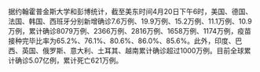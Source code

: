 据约翰霍普金斯大学和彭博统计，截至美东时间4月20日下午6时，美国、德国、法国、韩国、西班牙分别新增确诊7.6万例、19.9万例、15.2万例、11.1万例、10.9万例，累计确诊8079万例、2366万例、2816万例、1658万例、1174万例，疫苗接种完毕比率为65.2%、76.1%、80.6%、86.0%、85.6%。此外，印度、巴西、英国、俄罗斯、意大利、土耳其、越南累计确诊超过1000万例。目前全球累计确诊5.07亿例，累计死亡621万例。